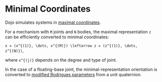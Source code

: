 # Minimal Coordinates

Dojo simulates systems in [maximal coordinates](maximal_representation.md). 

For a mechanism with ``M`` joints and ``N`` bodies, the maximal representation ``z`` can be efficiently converted to minimal coordinates: 

``x = (x^{(1)}, \dots, x^{(M)}) \leftarrow z = (z^{(1)}, \dots, z^{(N)})``,

where ``x^{(j)}`` depends on the degree and type of joint. 

In the case of a floating-base joint, the minimal-representation orientation is converted to [modified Rodrigues parameters](https://en.wikipedia.org/wiki/Rotation_formalisms_in_three_dimensions) from a unit quaternion.